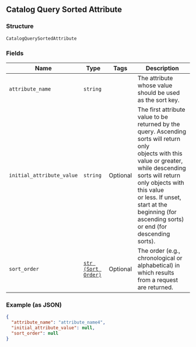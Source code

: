 ## Catalog Query Sorted Attribute

### Structure

`CatalogQuerySortedAttribute`

### Fields

| Name | Type | Tags | Description |
|  --- | --- | --- | --- |
| `attribute_name` | `string` |  | The attribute whose value should be used as the sort key. |
| `initial_attribute_value` | `string` | Optional | The first attribute value to be returned by the query. Ascending sorts will return only<br>objects with this value or greater, while descending sorts will return only objects with this value<br>or less. If unset, start at the beginning (for ascending sorts) or end (for descending sorts). |
| `sort_order` | [`str (Sort Order)`]($m/SortOrder) | Optional | The order (e.g., chronological or alphabetical) in which results from a request are returned. |

### Example (as JSON)

```json
{
  "attribute_name": "attribute_name4",
  "initial_attribute_value": null,
  "sort_order": null
}
```

